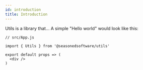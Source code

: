 ```yaml
---
id: introduction
title: Introduction
---
```


Utils is a library that... A simple "Hello world" would look like this:

```
// src/App.js

import { Utils } from '@seasonedsoftware/utils'

export default props => (
  <div />
)
```
